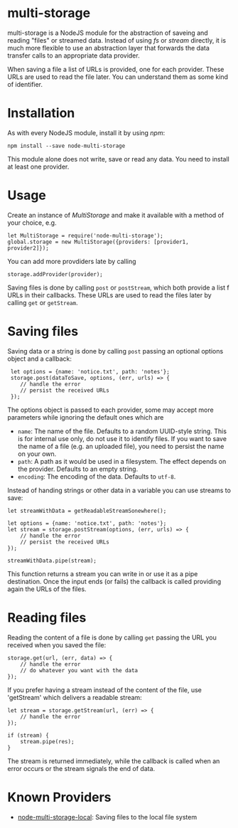 # multi-storage

multi-storage is a NodeJS module for the abstraction of saveing and reading "files" or streamed data. Instead of using
_fs_ or _stream_ directly, it is much more flexible to use an abstraction layer that forwards the data transfer calls
to an appropriate data provider.

When saving a file a list of URLs is provided, one for each provider. These URLs are used to read the file later. You 
can understand them as some kind of identifier.

# Installation

As with every NodeJS module, install it by using _npm_:

    npm install --save node-multi-storage
    
This module alone does not write, save or read any data. You need to install at least one provider.

# Usage

Create an instance of _MultiStorage_ and make it available with a method of your choice, e.g.

    let MultiStorage = require('node-multi-storage');
    global.storage = new MultiStorage({providers: [provider1, provider2]});
    
You can add more provdiders late by calling

    storage.addProvider(provider);
    
Saving files is done by calling `post` or `postStream`, which both provide a list f URLs in their callbacks. These URLs
 are used to read the files later by calling `get` or `getStream`.
 
 # Saving files
 
 Saving data or a string is done by calling `post` passing an optional options object and a callback:
 
     let options = {name: 'notice.txt', path: 'notes'};
     storage.post(dataToSave, options, (err, urls) => {
        // handle the error
        // persist the received URLs
     });
     
The options object is passed to each provider, some may accept more parameters while ignoring the default ones which are

- `name`: The name of the file. Defaults to a random UUID-style string. This is for internal use only, do not use it to
identify files. If you want to save the name of a file (e.g. an uploaded file), you need to persist the name on your own.
- `path`: A path as it would be used in a filesystem. The effect depends on the provider. Defaults to an empty string.
- `encoding`: The encoding of the data. Defaults to `utf-8`.

Instead of handing strings or other data in a variable you can use streams to save:

    let streamWithData = getReadableStreamSonewhere();

    let options = {name: 'notice.txt', path: 'notes'};
    let stream = storage.postStream(options, (err, urls) => {
        // handle the error
        // persist the received URLs        
    });
    
    streamWithData.pipe(stream);
    
This function returns a stream you can write in or use it as a pipe destination. Once the input ends (or fails) the 
callback is called providing again the URLs of the files.

# Reading files

Reading the content of a file is done by calling `get` passing the URL you received when you saved the file:

    storage.get(url, (err, data) => {
        // handle the error
        // do whatever you want with the data
    });
   
If you prefer having a stream instead of the content of the file, use 'getStream' which delivers a readable stream:

    let stream = storage.getStream(url, (err) => {
        // handle the error        
    });
    
    if (stream) {
        stream.pipe(res);
    }
    
The stream is returned immediately, while the callback is called when an error occurs or the stream signals the end of data.
    
# Known Providers

- [node-multi-storage-local](https://www.npmjs.com/package/node-multi-storage-local): Saving files to the local file system